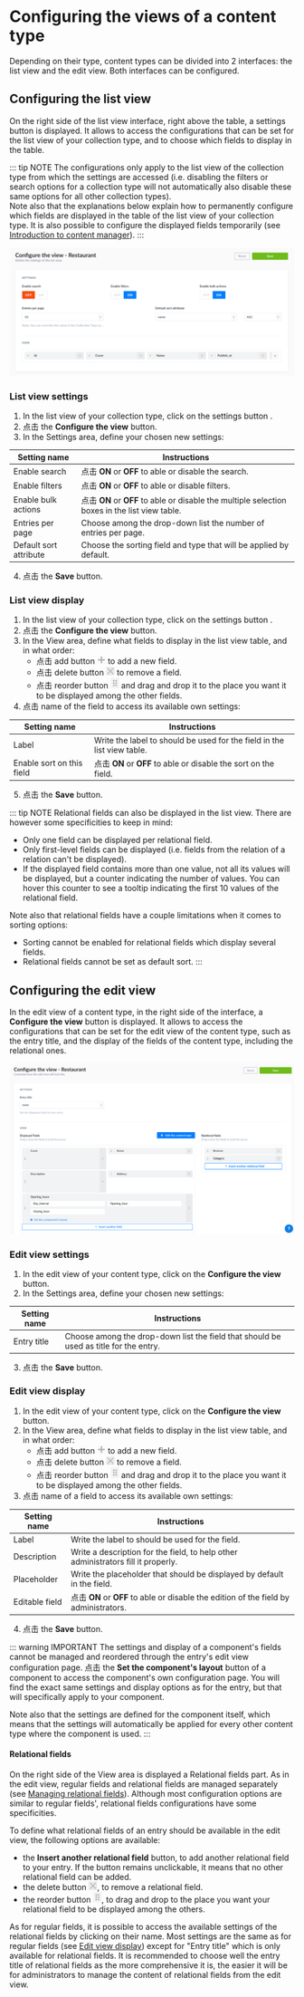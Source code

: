 # Configuring the views of a content type

Depending on their type, content types can be divided into 2 interfaces: the list view and the edit view. Both interfaces can be configured.

## Configuring the list view

On the right side of the list view interface, right above the table, a settings button <Fa-Cog /> is displayed. It allows to access the configurations that can be set for the list view of your collection type, and to choose which fields to display in the table.

::: tip NOTE
The configurations only apply to the list view of the collection type from which the settings are accessed (i.e. disabling the filters or search options for a collection type will not automatically also disable these same options for all other collection types).
<br>
Note also that the explanations below explain how to permanently configure which fields are displayed in the table of the list view of your collection type. It is also possible to configure the displayed fields temporarily (see [Introduction to content manager](../content-manager/introduction-to-content-manager.md)).
:::

![Settings of a list view in the Content Manager](../assets/content-manager/content-manager_settings-list-view.png)

### List view settings

1. In the list view of your collection type, click on the settings button <Fa-Cog />.
2. 点击 the **Configure the view** button.
3. In the Settings area, define your chosen new settings:

| Setting name           | Instructions                                                                                   |
| ---------------------- | ---------------------------------------------------------------------------------------------- |
| Enable search          | 点击 **ON** or **OFF** to able or disable the search.                                          |
| Enable filters         | 点击 **ON** or **OFF** to able or disable filters.                                             |
| Enable bulk actions    | 点击 **ON** or **OFF** to able or disable the multiple selection boxes in the list view table. |
| Entries per page       | Choose among the drop-down list the number of entries per page.                                |
| Default sort attribute | Choose the sorting field and type that will be applied by default.                             |

4. 点击 the **Save** button.

### List view display

1. In the list view of your collection type, click on the settings button <Fa-Cog />.
2. 点击 the **Configure the view** button.
3. In the View area, define what fields to display in the list view table, and in what order:
   - 点击 add button ![icon add new](../assets/content-manager/icon_add.png) to add a new field.
   - 点击 delete button ![icon delete](../assets/content-manager/icon_delete.png) to remove a field.
   - 点击 reorder button ![icon drag & drop](../assets/content-manager/icon_dragdrop.png) and drag and drop it to the place you want it to be displayed among the other fields.
4. 点击 name of the field to access its available own settings:

| Setting name              | Instructions                                                            |
| ------------------------- | ----------------------------------------------------------------------- |
| Label                     | Write the label to should be used for the field in the list view table. |
| Enable sort on this field | 点击 **ON** or **OFF** to able or disable the sort on the field.        |

5. 点击 the **Save** button.

::: tip NOTE
Relational fields can also be displayed in the list view. There are however some specificities to keep in mind:

- Only one field can be displayed per relational field.
- Only first-level fields can be displayed (i.e. fields from the relation of a relation can't be displayed).
- If the displayed field contains more than one value, not all its values will be displayed, but a counter indicating the number of values. You can hover this counter to see a tooltip indicating the first 10 values of the relational field.

Note also that relational fields have a couple limitations when it comes to sorting options:

- Sorting cannot be enabled for relational fields which display several fields.
- Relational fields cannot be set as default sort.
  :::

## Configuring the edit view

In the edit view of a content type, in the right side of the interface, a **Configure the view** button is displayed. It allows to access the configurations that can be set for the edit view of the content type, such as the entry title, and the display of the fields of the content type, including the relational ones.

![Configuring the edit view of the Content Manager](../assets/content-manager/edit-view-config.png)

### Edit view settings

1. In the edit view of your content type, click on the **Configure the view** button.
2. In the Settings area, define your chosen new settings:

| Setting name | Instructions                                                                          |
| ------------ | ------------------------------------------------------------------------------------- |
| Entry title  | Choose among the drop-down list the field that should be used as title for the entry. |

3. 点击 the **Save** button.

### Edit view display

1. In the edit view of your content type, click on the **Configure the view** button.
2. In the View area, define what fields to display in the list view table, and in what order:
   - 点击 add button ![icon add new](../assets/content-manager/icon_add.png) to add a new field.
   - 点击 delete button ![icon delete](../assets/content-manager/icon_delete.png) to remove a field.
   - 点击 reorder button ![icon drag & drop](../assets/content-manager/icon_dragdrop.png) and drag and drop it to the place you want it to be displayed among the other fields.
3. 点击 name of a field to access its available own settings:

| Setting name   | Instructions                                                                          |
| -------------- | ------------------------------------------------------------------------------------- |
| Label          | Write the label to should be used for the field.                                      |
| Description    | Write a description for the field, to help other administrators fill it properly.     |
| Placeholder    | Write the placeholder that should be displayed by default in the field.               |
| Editable field | 点击 **ON** or **OFF** to able or disable the edition of the field by administrators. |

4. 点击 the **Save** button.

::: warning IMPORTANT
The settings and display of a component's fields cannot be managed and reordered through the entry's edit view configuration page. 点击 the **Set the component's layout** button of a component to access the component's own configuration page. You will find the exact same settings and display options as for the entry, but that will specifically apply to your component.

Note also that the settings are defined for the component itself, which means that the settings will automatically be applied for every other content type where the component is used.
:::

#### Relational fields

On the right side of the View area is displayed a Relational fields part. As in the edit view, regular fields and relational fields are managed separately (see [Managing relational fields](managing-relational-fields.md)). Although most configuration options are similar to regular fields', relational fields configurations have some specificities.

To define what relational fields of an entry should be available in the edit view, the following options are available:

- the **Insert another relational field** button, to add another relational field to your entry. If the button remains unclickable, it means that no other relational field can be added.
- the delete button ![icon delete](../assets/content-manager/icon_delete.png), to remove a relational field.
- the reorder button ![icon drag & drop](../assets/content-manager/icon_dragdrop.png), to drag and drop to the place you want your relational field to be displayed among the others.

As for regular fields, it is possible to access the available settings of the relational fields by clicking on their name. Most settings are the same as for regular fields (see [Edit view display](./configuring-view-of-content-type.md#edit-view-display)) except for "Entry title" which is only available for relational fields. It is recommended to choose well the entry title of relational fields as the more comprehensive it is, the easier it will be for administrators to manage the content of relational fields from the edit view.
